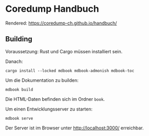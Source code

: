 # Coredump Handbuch

Rendered: <https://coredump-ch.github.io/handbuch/>

## Building

Voraussetzung: Rust und Cargo müssen installiert sein.

Danach:

    cargo install --locked mdbook mdbook-admonish mdbook-toc

Um die Dokumentation zu builden:

    mdbook build

Die HTML-Daten befinden sich im Ordner `book`.

Um einen Entwicklungsserver zu starten:

    mdbook serve

Der Server ist im Browser unter <http://localhost:3000/> erreichbar.
